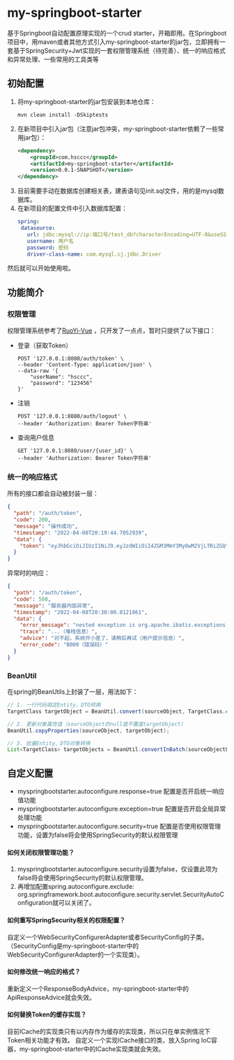 # my-springboot-starter
基于Springboot自动配置原理实现的一个crud starter，开箱即用。在Springboot项目中，用maven或者其他方式引入my-springboot-starter的jar包，立即拥有一套基于SpringSecurity+Jwt实现的一套权限管理系统（待完善）、统一的响应格式和异常处理、一些常用的工具类等

## 初始配置
1. 将my-springboot-starter的jar包安装到本地仓库：
   ``` 
   mvn clean install -DSkiptests
   ```
2. 在新项目中引入jar包（注意jar包冲突，my-springboot-starter依赖了一些常用jar包）：
    ```xml
    <dependency>
        <groupId>com.hsccc</groupId>
        <artifactId>my-springboot-starter</artifactId>
        <version>0.0.1-SNAPSHOT</version>
    </dependency>
    ```
3. 目前需要手动在数据库创建相关表，建表语句见init.sql文件，用的是mysql数据库。
4. 在新项目的配置文件中引入数据库配置：
   ```yaml
   spring:
    datasource:
      url: jdbc:mysql://ip:端口号/test_db?characterEncoding=UTF-8&useSSL=false&serverTimezone=Asia/Shanghai&allowPublicKeyRetrieval=true
      username: 用户名
      password: 密码
      driver-class-name: com.mysql.cj.jdbc.Driver
   ```
然后就可以开始使用啦。

## 功能简介

### 权限管理 
权限管理系统参考了[RuoYi-Vue](http://doc.ruoyi.vip/ruoyi-vue/) ，只开发了一点点，暂时只提供了以下接口：
- 登录（获取Token）
   ```
   POST '127.0.0.1:8080/auth/token' \
   --header 'Content-Type: application/json' \
   --data-raw '{
       "userName": "hsccc",
       "password": "123456"
   }'
   ```
- 注销
   ```
   POST '127.0.0.1:8080/auth/logout' \
   --header 'Authorization: Bearer Token字符串'
  ```
- 查询用户信息
   ```
   GET '127.0.0.1:8080/user/{user_id}' \
   --header 'Authorization: Bearer Token字符串'
   ```
### 统一的响应格式
所有的接口都会自动被封装一层：
```json
{
  "path": "/auth/token",
  "code": 200,
  "message": "操作成功",
  "timestamp": "2022-04-08T20:19:44.7052939",
  "data": {
    "token": "eyJhbGciOiJIUzI1NiJ9.eyJzdWIiOiI4ZGM3MmY3My0wM2VjLTRiZGQtOWE2Ny1mMGIxNDRhMGI0ZDUifQ.SHxKL3tcDvl_pdnwkt0FqNH0-cB5FBmhzjC4ToqVtT0"
  }
}
```
异常时的响应：
```json
{
  "path": "/auth/token",
  "code": 500,
  "message": "服务器内部异常",
  "timestamp": "2022-04-08T20:30:00.8121861",
  "data": {
    "error_message": "nested exception is org.apache.ibatis.exceptions.PersistenceException: \r\n### Error querying database...（错误信息）",
    "trace": "...（堆栈信息）", 
    "advice": "对不起，系统开小差了，请稍后再试（用户提示信息）",
    "error_code": "B000（错误码）"
  }
}
```

### BeanUtil
在spring的BeanUtils上封装了一层，用法如下：
```java
// 1. 一行代码搞定Entity、DTO转换
TargetClass targetObject = BeanUtil.convert(sourceObject, TargetClass.class);

// 2. 更新对象属性值（sourceObject的null值不覆盖targetObject）
BeanUtil.copyProperties(sourceObject, targetObject);

// 3. 批量Entity、DTO对象转换
List<TargetClass> targetObjects = BeanUtil.convertInBatch(sourceObjectList, TargetClass.class);
```

## 自定义配置
- myspringbootstarter.autoconfigure.response=true 配置是否开启统一响应值功能
- myspringbootstarter.autoconfigure.exception=true 配置是否开启全局异常处理功能
- myspringbootstarter.autoconfigure.security=true 配置是否使用权限管理功能，设置为false将会使用SpringSecurity的默认权限管理

#### 如何关闭权限管理功能？
1. myspringbootstarter.autoconfigure.security设置为false，仅设置此项为false将会使用SpringSecurity的默认权限管理。
2. 再增加配置spring.autoconfigure.exclude: org.springframework.boot.autoconfigure.security.servlet.SecurityAutoConfiguration就可以关闭了。

#### 如何重写SpringSecurity相关的权限配置？  
自定义一个WebSecurityConfigurerAdapter或者SecurityConfig的子类。（SecurityConfig是my-springboot-starter中的WebSecurityConfigurerAdapter的一个实现类）。  

#### 如何修改统一响应的格式？
重新定义一个ResponseBodyAdvice，my-springboot-starter中的ApiResponseAdvice就会失效。  

#### 如何替换Token的缓存实现？
目前ICache的实现类只有以内存作为缓存的实现类，所以只在单实例情况下Token相关功能才有效。
自定义一个实现ICache接口的类，放入Spring IoC容器，my-springboot-starter中的ICache实现类就会失效。  

